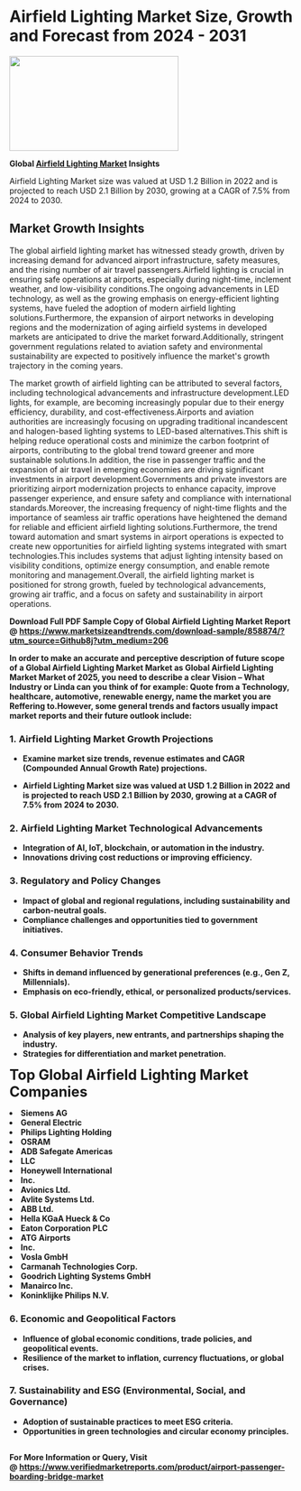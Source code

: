 <H1>Airfield Lighting Market Size, Growth and Forecast from 2024 - 2031</H1><img class="aligncenter size-medium wp-image-584254" src="https://thirdeyenews.in/wp-content/uploads/2024/09/Global-Market-Research-300x168.jpeg" alt="" width="300" height="168" /><p><strong>Global&nbsp;<a href="https://www.marketsizeandtrends.com/download-sample/858874/?utm_source=Github8j?utm_medium=206">Airfield Lighting Market</a> Insights</strong></p><p>Airfield Lighting Market size was valued at USD 1.2 Billion in 2022 and is projected to reach USD 2.1 Billion by 2030, growing at a CAGR of 7.5% from 2024 to 2030.</p><p><h2>Market Growth Insights</h2> <p>The global airfield lighting market has witnessed steady growth, driven by increasing demand for advanced airport infrastructure, safety measures, and the rising number of air travel passengers.Airfield lighting is crucial in ensuring safe operations at airports, especially during night-time, inclement weather, and low-visibility conditions.The ongoing advancements in LED technology, as well as the growing emphasis on energy-efficient lighting systems, have fueled the adoption of modern airfield lighting solutions.Furthermore, the expansion of airport networks in developing regions and the modernization of aging airfield systems in developed markets are anticipated to drive the market forward.Additionally, stringent government regulations related to aviation safety and environmental sustainability are expected to positively influence the market's growth trajectory in the coming years.</p> <p>The market growth of airfield lighting can be attributed to several factors, including technological advancements and infrastructure development.LED lights, for example, are becoming increasingly popular due to their energy efficiency, durability, and cost-effectiveness.Airports and aviation authorities are increasingly focusing on upgrading traditional incandescent and halogen-based lighting systems to LED-based alternatives.This shift is helping reduce operational costs and minimize the carbon footprint of airports, contributing to the global trend toward greener and more sustainable solutions.In addition, the rise in passenger traffic and the expansion of air travel in emerging economies are driving significant investments in airport development.Governments and private investors are prioritizing airport modernization projects to enhance capacity, improve passenger experience, and ensure safety and compliance with international standards.Moreover, the increasing frequency of night-time flights and the importance of seamless air traffic operations have heightened the demand for reliable and efficient airfield lighting solutions.Furthermore, the trend toward automation and smart systems in airport operations is expected to create new opportunities for airfield lighting systems integrated with smart technologies.This includes systems that adjust lighting intensity based on visibility conditions, optimize energy consumption, and enable remote monitoring and management.Overall, the airfield lighting market is positioned for strong growth, fueled by technological advancements, growing air traffic, and a focus on safety and sustainability in airport operations.<strong></p><p><span class=""><strong>Download Full PDF Sample Copy of Global Airfield Lighting Market Report</strong> @ <a href="https://www.marketsizeandtrends.com/download-sample/858874/?utm_source=Github8j?utm_medium=206" target="_blank">https://www.marketsizeandtrends.com/download-sample/858874/?utm_source=Github8j?utm_medium=206</a></span></p><p>In order to make an accurate and perceptive description of future scope of a Global&nbsp;Airfield Lighting Market Market as Global&nbsp;Airfield Lighting Market Market of 2025, you need to describe a clear Vision &ndash; What Industry or Linda can you think of for example: Quote from a Technology, healthcare, automotive, renewable energy, name the market you are Reffering to.However, some general trends and factors usually impact market reports and their future outlook include:</p><h3>1.&nbsp;<strong>Airfield Lighting Market Growth Projections</strong></h3><ul><li>Examine market size trends, revenue estimates and CAGR (Compounded Annual Growth Rate) projections.</li><li><p>Airfield Lighting Market size was valued at USD 1.2 Billion in 2022 and is projected to reach USD 2.1 Billion by 2030, growing at a CAGR of 7.5% from 2024 to 2030.</p></li></ul><h3>2.&nbsp;<strong>Airfield Lighting Market Technological Advancements</strong></h3><ul><li>Integration of AI, IoT, blockchain, or automation in the industry.</li><li>Innovations driving cost reductions or improving efficiency.</li></ul><h3>3.&nbsp;<strong>Regulatory and Policy Changes</strong></h3><ul><li>Impact of global and regional regulations, including sustainability and carbon-neutral goals.</li><li>Compliance challenges and opportunities tied to government initiatives.</li></ul><h3>4.&nbsp;<strong>Consumer Behavior Trends</strong></h3><ul><li>Shifts in demand influenced by generational preferences (e.g., Gen Z, Millennials).</li><li>Emphasis on eco-friendly, ethical, or personalized products/services.</li></ul><h3>5.&nbsp;<strong>Global Airfield Lighting Market Competitive Landscape</strong></h3><ul><li>Analysis of key players, new entrants, and partnerships shaping the industry.</li><li>Strategies for differentiation and market penetration.</li></ul><p data-pm-slice="1 1 []"><span style="color: inherit; font-family: inherit; font-size: 25px;">Top Global Airfield Lighting Market Companies</span></p><div class="" data-test-id=""><p><li>Siemens AG</li><li> General Electric</li><li> Philips Lighting Holding</li><li> OSRAM</li><li> ADB Safegate Americas</li><li> LLC</li><li> Honeywell International</li><li> Inc.</li><li> Avionics Ltd.</li><li> Avlite Systems Ltd.</li><li> ABB Ltd.</li><li> Hella KGaA Hueck & Co</li><li> Eaton Corporation PLC</li><li> ATG Airports</li><li> Inc.</li><li> Vosla GmbH</li><li> Carmanah Technologies Corp.</li><li> Goodrich Lighting Systems GmbH</li><li> Manairco Inc.</li><li> Koninklijke Philips N.V.</li></p></div><h3>6.&nbsp;<strong>Economic and Geopolitical Factors</strong></h3><ul><li>Influence of global economic conditions, trade policies, and geopolitical events.</li><li>Resilience of the market to inflation, currency fluctuations, or global crises.</li></ul><h3>7.&nbsp;<strong>Sustainability and ESG (Environmental, Social, and Governance)</strong></h3><ul><li>Adoption of sustainable practices to meet ESG criteria.</li><li>Opportunities in green technologies and circular economy principles.</li></ul><h2><strong style="font-size: 14px;">For More Information or Query, Visit @&nbsp;</strong><a style="background-color: #ffffff; font-size: 14px;" href="https://www.marketsizeandtrends.com/report/airfield-lighting-market/" target="_blank">https://www.verifiedmarketreports.com/product/airport-passenger-boarding-bridge-market</a></h2>